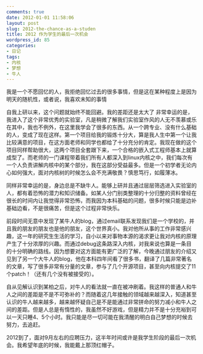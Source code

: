 ```yaml
---
comments: true
date: 2012-01-01 11:58:06
layout: post
slug: 2012-the-chance-as-a-studen
title: 2012 作为学生的最后一次机会
wordpress_id: 85
categories:
- 日记
tags:
- 内核
- 梦想
- 牛人
---
```


我是一个不愿回忆的人，我拒绝回忆过去的很多事情，但是这在某种程度上是因为明天的随机性，或者说，我喜欢未知的事情



自我上研以来，这个问题就始终不能回避。我的差距还是太大了
非常幸运的是，我进入了这个非常优秀的实验室，凡是稍微了解我们实验室作风的人无不羡慕或乐在其中，我也不例外，在这里我学会了很多的东西。从一个跨专业、没有什么基础的人，变成了现在这样。第一个项目给我的锻炼十分大，算是我人生中第一个让我比较满意的项目，在这方面老师和同学也都给了十分充分的肯定。我现在做的这个项目同样帮助很大，这两个项目全套跟下来，一个合格的嵌入式工程师基本上就算成型了。而老师的一门课程带着我们所有人都深入到linux内核之中，我们每次有一个人负责讲解内核中的某个部分，我在这部分受益最多。但是一个初学者无论内心如何强大，面对内核树的时候怎么会不充满敬畏？慎思笃行，如履薄冰。

同样非常幸运的是，身边总是不缺牛人。能够上研并且通过层层筛选进入实验室的人，都有着恐怖的潜力和知识储备。如某人分门别类整理的十分归整的资料曾经在很长的时间内让我觉得非常恐怖，而我因为本科基础的问题，很多时候只能是边补基础边看，不是很痛苦，但是这个过程非常快乐。

前段时间无意中发现了某牛人的blog，通过email联系发现我们是一个学校的，并且我的朋友的朋友也是他的朋友，这个世界真小。我对他所从事的工作非常感兴趣，这一年的研究生生活的学习，自小以来对事物本源的渴求更让我对内核的原理产生了十分浓厚的兴趣。而通过debug这条路深入内核，对我来说也算是一条目的十分明确的路线。因为想要对这方面能有更广泛的了解，今晚通过朋友的介绍又见到了另一个大牛人的blog，他在本科四年间看了很多书，翻译了几篇非常著名的文章，写了很多非常有分量的文章，参与了几个开源项目，甚至向内核提交了11个patch！（还有几个没有被接受的）。

自从见解认识到某柏之后，对牛人的看法就一直在被冲刷着。我这样的普通人和牛人之间的差距是不是不可弥补的？而随着这几年接触的领域越来越深入，知道甚至认识的牛人越来越多，越来越怀疑自己是不是能通过非常拼命的努力减小和牛人之间的差距。但是人总是有惰性的，我虽然不好游戏，但是精力并不是十分充裕到可以一天只睡4、5个小时。我只能是尽一切可能在我清醒的明白自己梦想的时候去努力，去追赶。

2012到了，面对9月左右的应聘压力，这半年时间或许是我学生阶段的最后一次机会。我希望年底的时候，我能戴上那顶红帽子。
